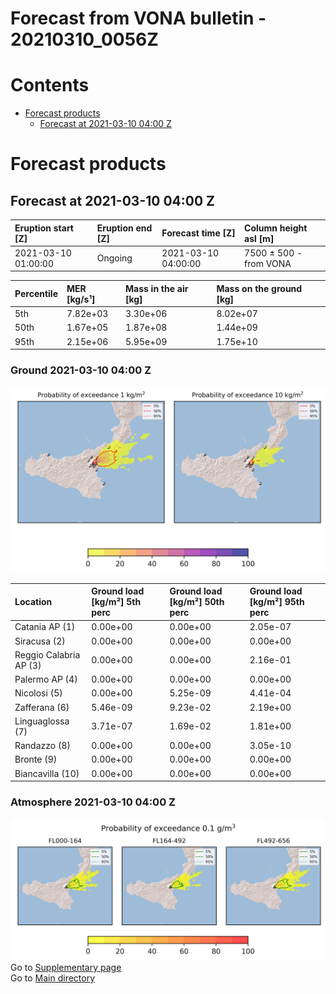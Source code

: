 
Forecast from VONA bulletin - 20210310_0056Z
============================================

Contents
========

* [Forecast products](#forecast-products)
	* [Forecast at 2021-03-10 04:00 Z](#forecast-at-2021-03-10-0400-z)

# Forecast products

## Forecast at 2021-03-10 04:00 Z
  

|Eruption start [Z]|Eruption end [Z]|Forecast time [Z]|Column height asl [m]|
| :--- | :--- | :--- | :--- |
|2021-03-10 01:00:00|Ongoing|2021-03-10 04:00:00|7500 ± 500 - from VONA|
  
  

|Percentile|MER [kg/s¹]|Mass in the air [kg]|Mass on the ground [kg]|
| :--- | :--- | :--- | :--- |
|5th|7.82e+03|3.30e+06|8.02e+07|
|50th|1.67e+05|1.87e+08|1.44e+09|
|95th|2.15e+06|5.95e+09|1.75e+10|
  

### Ground 2021-03-10 04:00 Z
  
![](./figures/probability_grd_2021_03_10_0400_scenario_1.png)  
  
  
  
  
  
  
  
  
  

|Location|Ground load [kg/m²] 5th perc|Ground load [kg/m²] 50th perc|Ground load [kg/m²] 95th perc|
| :--- | :--- | :--- | :--- |
|Catania AP (1)|0.00e+00|0.00e+00|2.05e-07|
|Siracusa (2)|0.00e+00|0.00e+00|0.00e+00|
|Reggio Calabria AP (3)|0.00e+00|0.00e+00|2.16e-01|
|Palermo AP (4)|0.00e+00|0.00e+00|0.00e+00|
|Nicolosi (5)|0.00e+00|5.25e-09|4.41e-04|
|Zafferana (6)|5.46e-09|9.23e-02|2.19e+00|
|Linguaglossa (7)|3.71e-07|1.69e-02|1.81e+00|
|Randazzo (8)|0.00e+00|0.00e+00|3.05e-10|
|Bronte (9)|0.00e+00|0.00e+00|0.00e+00|
|Biancavilla (10)|0.00e+00|0.00e+00|0.00e+00|
  

### Atmosphere 2021-03-10 04:00 Z
  
![](./figures/probability_air_2021_03_10_0400_scenario_1_conclev_1.png)  
Go to [Supplementary page](Supplementary_page.md)  
Go to [Main directory](https://github.com/federicapardini/Real_time_ash_forecast)